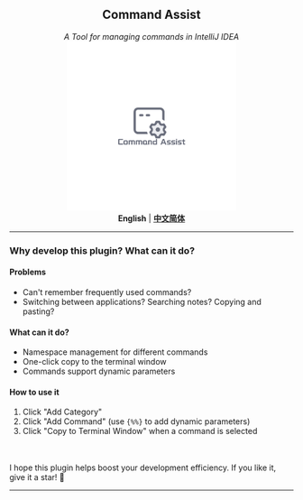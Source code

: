 <!-- Plugin description -->

<div  align="center">
    <h2>Command Assist</h2>
    <i>A Tool for managing commands in IntelliJ IDEA</i>
    <div></div>
    <div style="padding-bottom: var(-100px);">
    <img alt="Command Assist" height="300" src="src/main/resources/asset/Command_Assist.png" title="logo" width="300"/>
    </div>
    <div style="padding-top: var(-100px);">
        <b>English</b> | <a href="README_zh_CN.md"><b>中文简体</b></a>
    </div>
</div>

---
### Why develop this plugin? What can it do?

#### Problems
- Can't remember frequently used commands?
- Switching between applications? Searching notes? Copying and pasting?

#### What can it do?
- Namespace management for different commands
- One-click copy to the terminal window
- Commands support dynamic parameters

#### How to use it
1. Click "Add Category"
2. Click "Add Command" (use `{%%}` to add dynamic parameters)
3. Click "Copy to Terminal Window" when a command is selected

<br>
<br>
I hope this plugin helps boost your development efficiency. If you like it, give it a star! 🫣

---

<!-- Plugin description end -->






